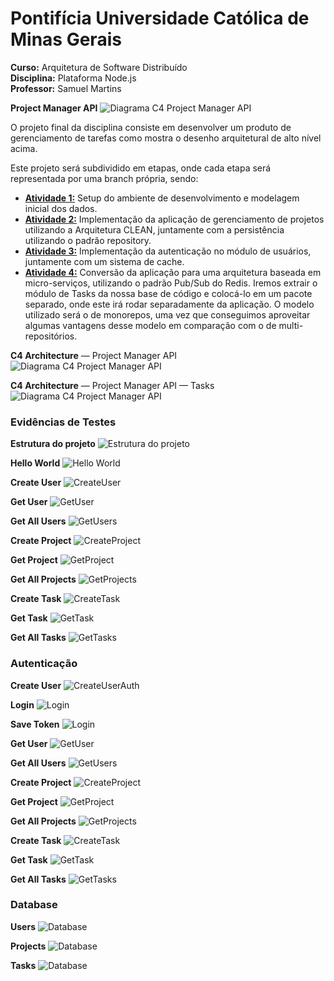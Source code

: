 # Pontifícia Universidade Católica de Minas Gerais

**Curso:** Arquitetura de Software Distribuído  
**Disciplina:** Plataforma Node.js  
**Professor:** Samuel Martins  

**Project Manager API**
![Diagrama C4 Project Manager API](docs/ProjectManagetAPI_Diagram.png)

O projeto final da disciplina consiste em desenvolver um produto de gerenciamento de tarefas como mostra o desenho arquitetural de alto nível acima.
 
Este projeto será subdividido em etapas, onde cada etapa será representada por uma branch própria, sendo:
- [**Atividade 1:**](docs/Atividade01/Atividade01.pdf) Setup do ambiente de desenvolvimento e modelagem inicial dos dados. 
- [**Atividade 2:**](docs/Atividade02/Atividade02.pdf) Implementação da aplicação de gerenciamento de projetos utilizando a Arquitetura CLEAN, juntamente com a persistência utilizando o padrão repository.
- [**Atividade 3:**](docs/Atividade03/Atividade03.pdf) Implementação da autenticação no módulo de usuários, juntamente com um sistema de cache.
- [**Atividade 4:**](docs/Atividade04/Atividade04.pdf) Conversão da aplicação para uma arquitetura baseada em micro-serviços, utilizando o padrão Pub/Sub do Redis. Iremos extrair o módulo de Tasks da nossa base de código e colocá-lo em um pacote separado, onde este irá rodar separadamente da aplicação. O modelo utilizado será o de monorepos, uma vez que conseguimos aproveitar algumas vantagens desse modelo em comparação com o de multi-repositórios.

**C4 Architecture** — Project Manager API
![Diagrama C4 Project Manager API](docs/ProjectManagetAPI_C4.png)

**C4 Architecture** — Project Manager API — Tasks
![Diagrama C4 Project Manager API](docs/ProjectManagetAPI_Tasks_C4.png)

### Evidências de Testes ###

**Estrutura do projeto** 
![Estrutura do projeto](docs/Atividade01/Evidencia01_ProjectStructure.png)

**Hello World**
![Hello World](docs/Atividade01/Evidencia01_HelloWorld.png)

**Create User**
![CreateUser](docs/Atividade02/Evidencia01_CreateUser.png)

**Get User**
![GetUser](docs/Atividade02/Evidencia02_GetUser.png)

**Get All Users**
![GetUsers](docs/Atividade02/Evidencia03_GetAllUsers.png)

**Create Project**
![CreateProject](docs/Atividade02/Evidencia04_CreateProject.png)

**Get Project**
![GetProject](docs/Atividade02/Evidencia05_GetProject.png)

**Get All Projects**
![GetProjects](docs/Atividade02/Evidencia06_GetAllProjects.png)

**Create Task**
![CreateTask](docs/Atividade02/Evidencia07_CreateTask.png)

**Get Task**
![GetTask](docs/Atividade02/Evidencia08_GetTask.png)

**Get All Tasks**
![GetTasks](docs/Atividade02/Evidencia09_GetAllTasks.png)

### Autenticação ###
**Create User**
![CreateUserAuth](docs/Atividade03/Evidencia01_CreateUser.png)

**Login**
![Login](docs/Atividade03/Evidencia02_Login.png)

**Save Token**
![Login](docs/Atividade03/Evidencia03_SetBearerToken.png)

**Get User**
![GetUser](docs/Atividade03/Evidencia04_GetUser.png)

**Get All Users**
![GetUsers](docs/Atividade03/Evidencia05_GetAllUsers.png)

**Create Project**
![CreateProject](docs/Atividade03/Evidencia06_CreateProject.png)

**Get Project**
![GetProject](docs/Atividade03/Evidencia07_GetProject.png)

**Get All Projects**
![GetProjects](docs/Atividade03/Evidencia08_GetAllProjects.png)

**Create Task**
![CreateTask](docs/Atividade03/Evidencia09_CreateTask.png)

**Get Task**
![GetTask](docs/Atividade03/Evidencia10_GetTask.png)

**Get All Tasks**
![GetTasks](docs/Atividade03/Evidencia11_GetAllTasks.png)

### Database ###

**Users**
![Database](docs/Atividade03/Evidencia12_Database_Users.png)

**Projects**
![Database](docs/Atividade03/Evidencia13_Database_Projects.png)

**Tasks**
![Database](docs/Atividade03/Evidencia14_Database_Tasks.png)